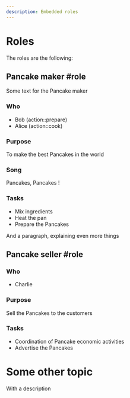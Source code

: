 ```yaml
---
description: Embedded roles
---
```


# Roles

The roles are the following: 

## Pancake maker #role

Some text for the Pancake maker

### Who

- Bob (action::prepare)
- Alice (action::cook)

### Purpose

To make the best Pancakes in the world

### Song

Pancakes, Pancakes !

### Tasks

- Mix ingredients
- Heat the pan
- Prepare the Pancakes

And a paragraph, explaining even more things

## Pancake seller #role

### Who

- Charlie

### Purpose

Sell the Pancakes to the customers

### Tasks

- Coordination of Pancake economic activities
- Advertise the Pancakes

# Some other topic

With a description
